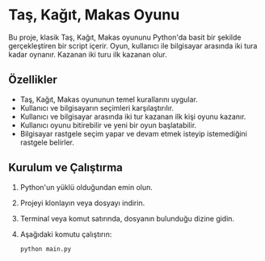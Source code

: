 # Taş, Kağıt, Makas Oyunu

Bu proje, klasik Taş, Kağıt, Makas oyununu Python'da basit bir şekilde gerçekleştiren bir script içerir. Oyun, kullanıcı ile bilgisayar arasında iki tura kadar oynanır. Kazanan iki turu ilk kazanan olur.

## Özellikler

- Taş, Kağıt, Makas oyununun temel kurallarını uygular.
- Kullanıcı ve bilgisayarın seçimleri karşılaştırılır.
- Kullanıcı ve bilgisayar arasında iki tur kazanan ilk kişi oyunu kazanır.
- Kullanıcı oyunu bitirebilir ve yeni bir oyun başlatabilir.
- Bilgisayar rastgele seçim yapar ve devam etmek isteyip istemediğini rastgele belirler.

## Kurulum ve Çalıştırma

1. Python'un yüklü olduğundan emin olun.
2. Projeyi klonlayın veya dosyayı indirin.
3. Terminal veya komut satırında, dosyanın bulunduğu dizine gidin.
4. Aşağıdaki komutu çalıştırın:

   ```bash
   python main.py

